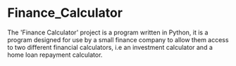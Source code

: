 # Finance_Calculator
The 'Finance Calculator' project is a program written in Python, it is a program designed for use by a small finance company to allow them access to two different financial calculators, i.e an investment calculator and a home loan repayment calculator.
